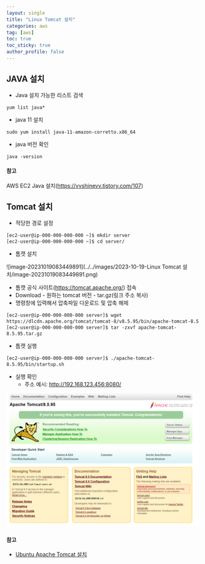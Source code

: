 ```yaml
---
layout: single
title: "Linux Tomcat 설치"
categories: aws
tag: [aws]
toc: true
toc_sticky: true
author_profile: false
---
```


## JAVA 설치

* Java 설치 가능한 리스트 검색

```
yum list java*
```



* java 11 설치

``` 
sudo yum install java-11-amazon-corretto.x86_64
```



* java 버전 확인

```
java -version
```



#### 참고

AWS EC2 Java 설치(https://vvshinevv.tistory.com/107)



## Tomcat 설치

* 적당한 경로 설정

```
[ec2-user@ip-000-000-000-000 ~]$ mkdir server
[ec2-user@ip-000-000-000-000 ~]$ cd server/
```



* 톰캣 설치

![image-20231019083449891](../../images/2023-10-19-Linux Tomcat 설치/image-20231019083449891.png)

* 톰캣 공식 사이트(https://tomcat.apache.org/) 접속
* Download - 원하는 tomcat 버전 - tar.gz(링크 주소 복사)
* 명령창에 입력해서 압축파일 다운로드 및 압축 해제

```
[ec2-user@ip-000-000-000-000 server]$ wget https://dlcdn.apache.org/tomcat/tomcat-8/v8.5.95/bin/apache-tomcat-8.5
[ec2-user@ip-000-000-000-000 server]$ tar -zxvf apache-tomcat-8.5.95.tar.gz
```



* 톰캣 실행

```
[ec2-user@ip-000-000-000-000 server]$ ./apache-tomcat-8.5.95/bin/startup.sh
```



* 실행 확인
  * 주소 예시: http://192.168.123.456:8080/

<img src="../../images/2023-10-19-Linux Tomcat 설치/image-20231019084514008.png" alt="image-20231019084514008" style="zoom:67%;" />



#### 참고

* [Ubuntu Apache Tomcat 설치](https://passwd.tistory.com/entry/Ubuntu-Apache-Tomcat-%EC%84%A4%EC%B9%98)
